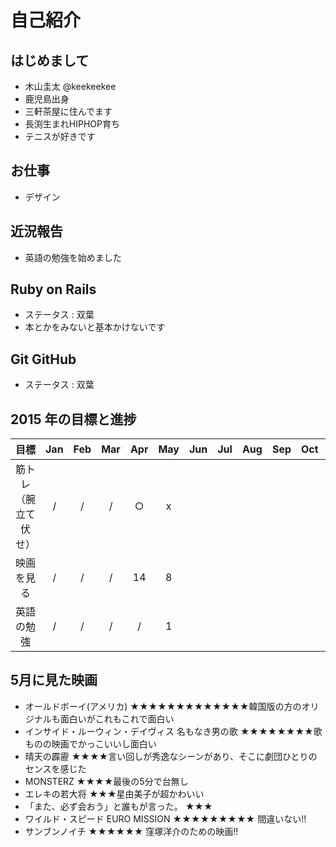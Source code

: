 # 自己紹介

## はじめまして

- 木山圭太 @keekeekee
- 鹿児島出身
- 三軒茶屋に住んでます
- 長渕生まれHIPHOP育ち
- テニスが好きです


## お仕事

- デザイン


## 近況報告

- 英語の勉強を始めました


## Ruby on Rails

- ステータス : 双葉
- 本とかをみないと基本かけないです


## Git GitHub

- ステータス : 双葉


## 2015 年の目標と進捗
|      目標             | Jan | Feb | Mar | Apr | May | Jun | Jul | Aug | Sep | Oct | Nov | Dec |
|:--------------------:|:---:|:---:|:---:|:---:|:---:|:---:|:---:|:---:|:---:|:---:|:---:|:---:|
| 筋トレ（腕立て伏せ）    | / | / | / | ○ | x |   |   |   |   |   |   |   |
| 映画を見る | / | / | / | 14 | 8 |   |   |   |   |   |   |   |
| 英語の勉強 | / | / | / | / | 1 |   |   |   |   |   |   |   |


## 5月に見た映画

- オールドボーイ(アメリカ)  ★★★★★★★★★★★★★韓国版の方のオリジナルも面白いがこれもこれで面白い
- インサイド・ルーウィン・デイヴィス 名もなき男の歌  ★★★★★★★★歌ものの映画でかっこいいし面白い
- 晴天の霹靂  ★★★★言い回しが秀逸なシーンがあり、そこに劇団ひとりのセンスを感じた
- MONSTERZ  ★★★★最後の5分で台無し
- エレキの若大将  ★★★星由美子が超かわいい
- 「また、必ず会おう」と誰もが言った。  ★★★
- ワイルド・スピード EURO MISSION  ★★★★★★★★★ 間違いない!!
- サンブンノイチ  ★★★★★★ 窪塚洋介のための映画!!
